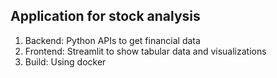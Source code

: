 ## Application for stock analysis

1. Backend: Python APIs to get financial data
2. Frontend: Streamlit to show tabular data and visualizations
3. Build: Using docker